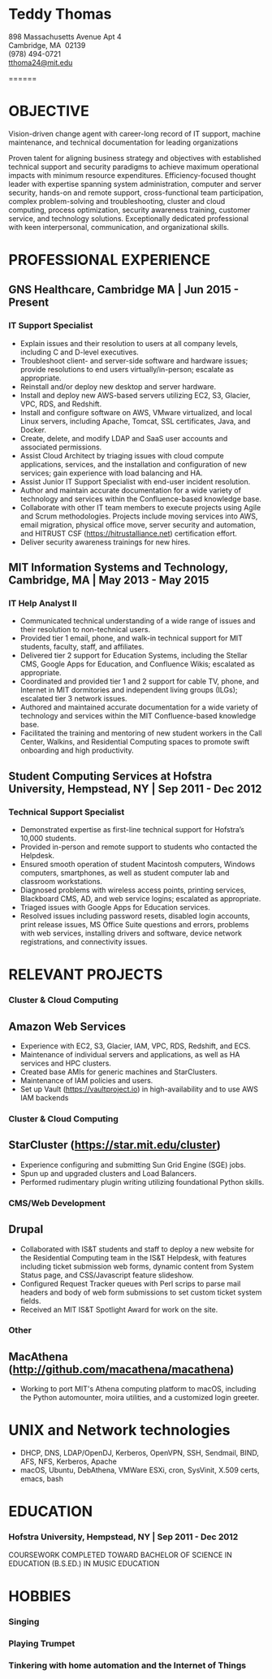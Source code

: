 # Teddy Thomas

898 Massachusetts Avenue Apt 4  
Cambridge, MA  02139  
(978) 494-0721  
tthoma24@mit.edu

======
# OBJECTIVE
Vision-driven change agent with career-long record of IT support, machine maintenance, and technical documentation for leading organizations

Proven talent for aligning business strategy and objectives with established technical support and security paradigms to achieve maximum operational impacts with minimum resource expenditures. Efficiency-focused thought leader with expertise spanning system administration, computer and server security, hands-on and remote support, cross-functional team participation, complex problem-solving and troubleshooting, cluster and cloud computing, process optimization, security awareness training, customer service, and technology solutions. Exceptionally dedicated professional with keen interpersonal, communication, and organizational skills.

# PROFESSIONAL EXPERIENCE
## GNS Healthcare, Cambridge MA | Jun 2015 - Present
### IT Support Specialist

* Explain issues and their resolution to users at all company levels, including C and D-level executives.
* Troubleshoot client- and server-side software and hardware issues; provide resolutions to end users virtually/in-person; escalate as appropriate.
* Reinstall and/or deploy new desktop and server hardware.
* Install and deploy new AWS-based servers utilizing EC2, S3, Glacier, VPC, RDS, and Redshift.
* Install and configure software on AWS, VMware virtualized, and local Linux servers, including Apache, Tomcat, SSL certificates, Java, and Docker.
* Create, delete, and modify LDAP and SaaS user accounts and associated permissions.
* Assist Cloud Architect by triaging issues with cloud compute applications, services, and the installation and configuration of new services; gain experience with load balancing and HA.
* Assist Junior IT Support Specialist with end-user incident resolution.
* Author and maintain accurate documentation for a wide variety of technology and services within the Confluence-based knowledge base.
* Collaborate with other IT team members to execute projects using Agile and Scrum methodologies. Projects include moving services into AWS, email migration, physical office move, server security and automation, and HITRUST CSF (https://hitrustalliance.net) certification effort.
* Deliver security awareness trainings for new hires.


## MIT Information Systems and Technology, Cambridge, MA | May 2013 - May 2015 
### IT Help Analyst II

* Communicated technical understanding of a wide range of issues and their resolution to non-technical users. 
* Provided tier 1 email, phone, and walk-in technical support for MIT students, faculty, staff, and affiliates.
* Delivered tier 2 support for Education Systems, including the Stellar CMS, Google Apps for Education, and Confluence Wikis; escalated as appropriate.
* Coordinated and provided tier 1 and 2 support for cable TV, phone, and Internet in MIT dormitories and independent living groups (ILGs); escalated tier 3 network issues.
* Authored and maintained accurate documentation for a wide variety of technology and services within the MIT Confluence-based knowledge base.
* Facilitated the training and mentoring of new student workers in the Call Center, Walkins, and Residential Computing spaces to promote swift onboarding and high productivity. 


## Student Computing Services at Hofstra University, Hempstead, NY | Sep 2011 - Dec 2012
### Technical Support Specialist

* Demonstrated expertise as first-line technical support for Hofstra’s 10,000 students.
* Provided in-person and remote support to students who contacted the Helpdesk.
* Ensured smooth operation of student Macintosh computers, Windows computers, smartphones, as well as student computer lab and classroom workstations. 
* Diagnosed problems with wireless access points, printing services, Blackboard CMS, AD, and web service logins; escalated as appropriate.
* Triaged issues with Google Apps for Education services.
* Resolved issues including password resets, disabled login accounts, print release issues, MS Office Suite questions and errors, problems with web services, installing drivers and software, device network registrations, and connectivity issues.


# RELEVANT PROJECTS

### Cluster & Cloud Computing
## Amazon Web Services

* Experience with EC2, S3, Glacier, IAM, VPC, RDS, Redshift, and ECS.
* Maintenance of individual servers and applications, as well as HA services and HPC clusters.
* Created base AMIs for generic machines and StarClusters.
* Maintenance of IAM policies and users.
* Set up Vault (https://vaultproject.io) in high-availability and to use AWS IAM backends


### Cluster & Cloud Computing
## StarCluster (https://star.mit.edu/cluster)

* Experience configuring and submitting Sun Grid Engine (SGE) jobs.
* Spun up and upgraded clusters and Load Balancers.
* Performed rudimentary plugin writing utilizing foundational Python skills.


### CMS/Web Development
## Drupal
* Collaborated with IS&T students and staff to deploy a new website for the Residential Computing team in the IS&T Helpdesk, with features including ticket submission web forms, dynamic content from System Status page, and CSS/Javascript feature slideshow.
* Configured Request Tracker queues with Perl scrips to parse mail headers and body of web form submissions to set custom ticket system fields. 
* Received an MIT IS&T Spotlight Award for work on the site.


### Other
## MacAthena (http://github.com/macathena/macathena)
* Working to port MIT's Athena computing platform to macOS, including the Python automounter, moira utilities, and a customized login greeter.

# UNIX and Network technologies
*  DHCP, DNS, LDAP/OpenDJ, Kerberos, OpenVPN, SSH, Sendmail, BIND, AFS, NFS, Kerberos, Apache
*  macOS, Ubuntu, DebAthena, VMWare ESXi, cron, SysVinit, X.509 certs, emacs, bash

# EDUCATION

### Hofstra University, Hempstead, NY | Sep 2011 - Dec 2012
COURSEWORK COMPLETED TOWARD BACHELOR OF SCIENCE IN EDUCATION (B.S.ED.) IN MUSIC EDUCATION

# HOBBIES
### Singing
### Playing Trumpet
### Tinkering with home automation and the Internet of Things
